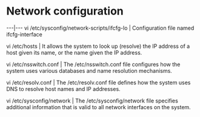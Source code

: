 # Network configuration

---|---
vi /etc/sysconfig/network-scripts/ifcfg-lo | Configuration file named ifcfg-interface

vi /etc/hosts | It allows the system to look up (resolve) the IP address of a host given its name, or the name given the IP address. 

vi /etc/nsswitch.conf | The /etc/nsswitch.conf file configures how the system uses various databases and name resolution mechanisms. 

vi /etc/resolv.conf | The /etc/resolv.conf file defines how the system uses DNS to resolve host names and IP addresses. 

vi /etc/sysconfig/network  | The /etc/sysconfig/network file specifies additional information that is valid to all network interfaces on the system. 


